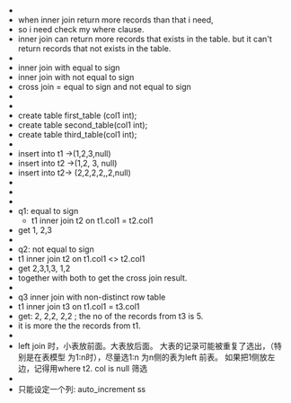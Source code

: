 -
- when  inner join return more records than that i need,
- so i need check my where clause.
- inner join can return more records that exists in the table. but it can't return records that not exists in the table.
-
- inner join with equal to sign
- inner join with not equal to sign
- cross join =  equal to sign and  not equal to sign
-
-
- create table first_table (col1 int);
- create table second_table(col1 int);
- create table third_table(col1 int);
-
- insert into t1 ->(1,2,3,null)
- insert into t2 ->(1,2, 3, null)
- insert into t2-> (2,2,2,2,,2,null)
-
-
-
- q1:  equal to sign
	- t1 inner join t2 on t1.col1 = t2.col1
- get 1, 2,3
-
- q2: not equal to sign
- t1 inner join t2  on t1.col1 <> t2.col1
- get  2,3,1,3, 1,2
- together with both to  get the cross join result.
-
- q3 inner join with non-distinct row table
- t1 inner join t3  on t1.col1 = t3.col1
- get:  2, 2,2,  2,2 ;   the no of the records from t3 is 5.
- it is more the the records from t1.
-
- left join 时，小表放前面。大表放后面。 大表的记录可能被重复了选出，（特别是在表模型 为1:n时），尽量选1:n 为n侧的表为left 前表。  如果把1侧放左边，记得用where  t2. col  is null 筛选
-
- 只能设定一个列: auto_increment ss